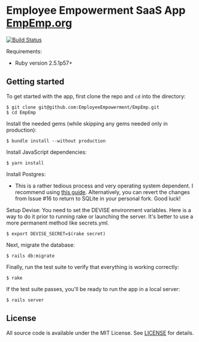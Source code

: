 # Employee Empowerment SaaS App [EmpEmp.org](EmpEmp.org)
[![Build Status](https://travis-ci.org/EmployeeEmpowerment/EmpEmp.svg?branch=master)](https://travis-ci.org/EmployeeEmpowerment/EmpEmp)

Requirements:
* Ruby version 2.5.1p57+

## Getting started

To get started with the app, first clone the repo and `cd` into the directory:

```
$ git clone git@github.com:EmployeeEmpowerment/EmpEmp.git
$ cd EmpEmp
```

Install the needed gems (while skipping any gems needed only in production):

```
$ bundle install --without production
```

Install JavaScript dependencies:

```
$ yarn install
```

Install Postgres:
* This is a rather tedious process and very operating system dependent. I recommend using [this guide](https://devcenter.heroku.com/articles/heroku-postgresql#local-setup). Alternatively, you can revert the changes from Issue #16 to return to SQLite in your personal fork. Good luck!

Setup Devise:
You need to set the DEVISE environment variables. Here is a way to do it prior to running rake or launching the server. It's better to use a more permanent method like secrets.yml.

```
$ export DEVISE_SECRET=$(rake secret)
```

Next, migrate the database:

```
$ rails db:migrate
```

Finally, run the test suite to verify that everything is working correctly:

```
$ rake
```

If the test suite passes, you'll be ready to run the app in a local server:

```
$ rails server
```

## License

All source code is available under the MIT License. See [LICENSE](LICENSE) for details.
